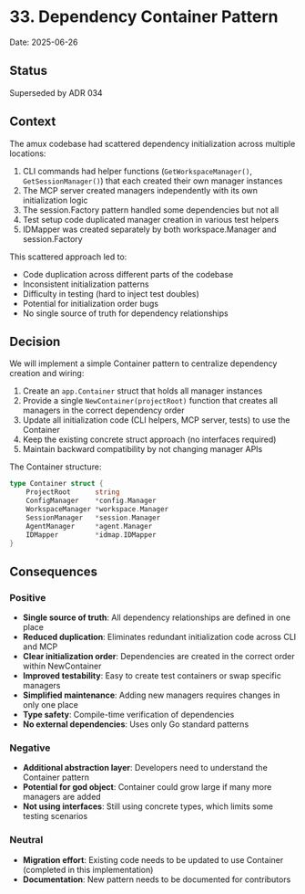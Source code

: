 # 33. Dependency Container Pattern

Date: 2025-06-26

## Status

Superseded by ADR 034

## Context

The amux codebase had scattered dependency initialization across multiple locations:

1. CLI commands had helper functions (`GetWorkspaceManager()`, `GetSessionManager()`) that each created their own manager instances
2. The MCP server created managers independently with its own initialization logic
3. The session.Factory pattern handled some dependencies but not all
4. Test setup code duplicated manager creation in various test helpers
5. IDMapper was created separately by both workspace.Manager and session.Factory

This scattered approach led to:

- Code duplication across different parts of the codebase
- Inconsistent initialization patterns
- Difficulty in testing (hard to inject test doubles)
- Potential for initialization order bugs
- No single source of truth for dependency relationships

## Decision

We will implement a simple Container pattern to centralize dependency creation and wiring:

1. Create an `app.Container` struct that holds all manager instances
2. Provide a single `NewContainer(projectRoot)` function that creates all managers in the correct dependency order
3. Update all initialization code (CLI helpers, MCP server, tests) to use the Container
4. Keep the existing concrete struct approach (no interfaces required)
5. Maintain backward compatibility by not changing manager APIs

The Container structure:

```go
type Container struct {
    ProjectRoot      string
    ConfigManager    *config.Manager
    WorkspaceManager *workspace.Manager
    SessionManager   *session.Manager
    AgentManager     *agent.Manager
    IDMapper         *idmap.IDMapper
}
```

## Consequences

### Positive

- **Single source of truth**: All dependency relationships are defined in one place
- **Reduced duplication**: Eliminates redundant initialization code across CLI and MCP
- **Clear initialization order**: Dependencies are created in the correct order within NewContainer
- **Improved testability**: Easy to create test containers or swap specific managers
- **Simplified maintenance**: Adding new managers requires changes in only one place
- **Type safety**: Compile-time verification of dependencies
- **No external dependencies**: Uses only Go standard patterns

### Negative

- **Additional abstraction layer**: Developers need to understand the Container pattern
- **Potential for god object**: Container could grow large if many more managers are added
- **Not using interfaces**: Still using concrete types, which limits some testing scenarios

### Neutral

- **Migration effort**: Existing code needs to be updated to use Container (completed in this implementation)
- **Documentation**: New pattern needs to be documented for contributors
